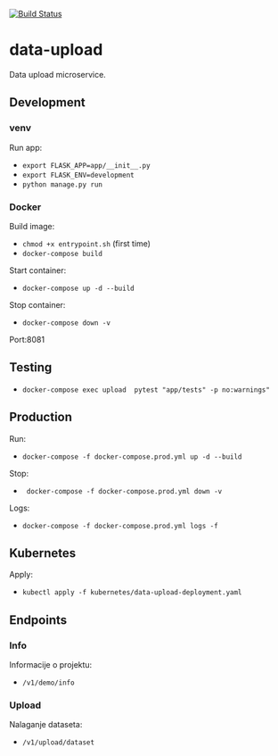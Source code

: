 [![Build Status](https://travis-ci.org/rso-projekt-leon/data-upload.svg?branch=master)](https://travis-ci.org/rso-projekt-leon/data-upload)

# data-upload
Data upload microservice.

## Development
### venv
Run app: 
- `export FLASK_APP=app/__init__.py`
- `export FLASK_ENV=development`
- `python manage.py run`

### Docker
Build image:
- `chmod +x entrypoint.sh` (first time)
- `docker-compose build`

Start container:
- `docker-compose up -d --build`

Stop container:
- `docker-compose down -v`

Port:8081

## Testing
- `docker-compose exec upload  pytest "app/tests" -p no:warnings"`

## Production
Run:
- `docker-compose -f docker-compose.prod.yml up -d --build`

Stop:
- ` docker-compose -f docker-compose.prod.yml down -v`

Logs:
- `docker-compose -f docker-compose.prod.yml logs -f`

## Kubernetes
Apply:
- `kubectl apply -f kubernetes/data-upload-deployment.yaml`

## Endpoints
### Info
Informacije o projektu:
- `/v1/demo/info`

### Upload
Nalaganje dataseta:
- `/v1/upload/dataset`

